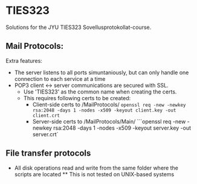 # TIES323
Solutions for the JYU TIES323 Sovellusprotokollat-course.

## Mail Protocols:

Extra features:
* The server listens to all ports simuntaniously, but can only handle one connection to each service at a time
* POP3 client <-> server communications are secured with SSL. 
  * Use 'TIES323' as the common name when creating the certs.
  * This requires following certs to be created:
    * Client-side certs to /MailProtocols/
       ```openssl req -new -newkey rsa:2048 -days 1 -nodes -x509 -keyout client.key -out client.crt```
    * Server-side certs to /MailProtocols/Main/
       ```openssl req -new -newkey rsa:2048 -days 1 -nodes -x509 -keyout server.key -out server.crt`

## File transfer protocols
* All disk operations read and write from the same folder where the scripts are located
** This is not tested on UNIX-based systems
